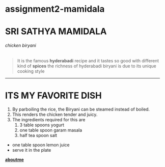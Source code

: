 # assignment2-mamidala
# SRI SATHYA MAMIDALA
###### chicken biryani
> It is the famous **hyderabadi** recipe and it tastes so good with different kind of **spices** the richness of hyderabadi biryani is due to its unique cooking style
***
# ITS MY FAVORITE DISH
1. By parboiling the rice, the Biryani can be steamed instead of boiled. 
2. This renders the chicken tender and juicy.
3. The ingredients required for this are
   1. 3 table spoons yogurt
   2. one table spoon garam masala
   3. half tea spoon salt

* one table spoon lemon juice
* serve it in the plate

**[aboutme](AboutMe.md)**


   